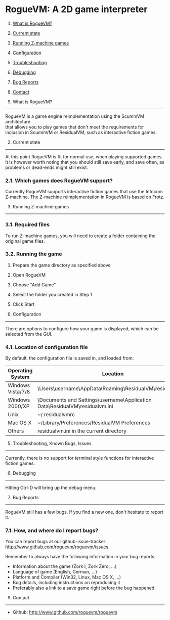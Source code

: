 RogueVM: A 2D game interpreter
=================================


  1. [ What is RogueVM?        ](#1-what-is-roguevm)
  2. [ Current state           ](#2-current-state)
  3. [ Running Z-machine games ](#3-running-grime-games)
  5. [ Configuration           ](#4-configuration)
  6. [ Troubleshooting         ](#5-troubleshooting-known-bugs-issues)
  7. [ Debugging               ](#6-debugging)
  8. [ Bug Reports             ](#7-bug-reports)
  9. [ Contact                 ](#8-contact)


1. What is RogueVM?
----------------------
RogueVM is a game engine reimplementation using the ScummVM architecture  
that allows you to play games that don't meet the requirements for  
inclusion in ScummVM or ResidualVM, such as interactive fiction games.

2. Current state
----------------
At this point RogueVM is fit for normal use, when playing supported
games. It is however worth noting that you should still save early, and
save often, as problems or dead-ends might still exist.

### 2.1. Which games does RogueVM support? ###

Currently RogueVM supports interactive fiction games that use the Infocom  
Z-machine.  The Z-machine reimplementation in RogueVM is based on Frotz.

3. Running Z-machine games
----------------------

### 3.1. Required files

To run Z-machine games, you will need to create a folder containing the original game files.

### 3.2. Running the game ###

1. Prepare the game directory as specified above
2. Open RogueVM
3. Choose "Add Game"
4. Select the folder you created in Step 1
5. Click Start

4. Configuration
----------------
There are options to configure how your game is displayed, which can be selected from the GUI.  

### 4.1. Location of configuration file ###

By default, the configuration file is saved in, and loaded from:

Operating System  | Location
----------------- | ---------------------------------------------------------------------------
Windows Vista/7/8 | \Users\username\AppData\Roaming\ResidualVM\residualvm.ini
Windows 2000/XP   | \Documents and Settings\username\Application Data\ResidualVM\residualvm.ini
Unix              | ~/.residualvmrc
Mac OS X          | ~/Library/Preferences/ResidualVM Preferences
Others            | residualvm.ini in the current directory

5. Troubleshooting, Known Bugs, Issues
--------------------------------------
Currently, there is no support for terminal style functions for interactive fiction games.

6. Debugging
------------
Hitting Ctrl-D will bring up the debug menu.

7. Bug Reports
--------------
RogueVM still has a few bugs.  If you find a new one, don't hesitate to report it.

### 7.1. How, and where do I report bugs? ###

You can report bugs at our github-issue-tracker:
http://www.github.com/roguevm/roguevm/issues

Remember to always have the following information in your bug reports:
  * Information about the game (Zork I, Zork Zero, ...)
  * Language of game (English, German, ...)
  * Platform and Compiler (Win32, Linux, Mac OS X, ...)
  * Bug details, including instructions on reproducing it
  * Preferably also a link to a save game right before the bug happened.

9. Contact
----------
  * Github: http://www.github.com/roguevm/roguevm

